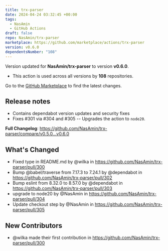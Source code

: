 ```yaml
---
title: trx-parser
date: 2024-04-24 03:32:45 +00:00
tags:
  - NasAmin
  - GitHub Actions
draft: false
repo: NasAmin/trx-parser
marketplace: https://github.com/marketplace/actions/trx-parser
version: v0.6.0
dependentsNumber: "108"
---
```



Version updated for **NasAmin/trx-parser** to version **v0.6.0**.
- This action is used across all versions by **108** repositories.

Go to the [GitHub Marketplace](https://github.com/marketplace/actions/trx-parser) to find the latest changes.

## Release notes

- Contains dependabot version updates and security fixes
- Fixes #301 via #304 and #305 -- Upgrades the action to `node20`.

**Full Changelog**: https://github.com/NasAmin/trx-parser/compare/v0.5.0...v0.6.0

## What's Changed
* Fixed type in README.md by @wilka in https://github.com/NasAmin/trx-parser/pull/300
* Bump @babel/traverse from 7.17.3 to 7.24.1 by @dependabot in https://github.com/NasAmin/trx-parser/pull/302
* Bump eslint from 8.32.0 to 8.57.0 by @dependabot in https://github.com/NasAmin/trx-parser/pull/303
* upgrade to node20 by @NasAmin in https://github.com/NasAmin/trx-parser/pull/304
* Update checkout step by @NasAmin in https://github.com/NasAmin/trx-parser/pull/305

## New Contributors
* @wilka made their first contribution in https://github.com/NasAmin/trx-parser/pull/300

